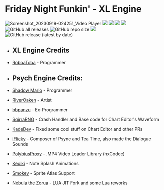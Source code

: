 # Friday Night Funkin' - XL Engine

![Screenshot_20230919-024251_Video Player](https://github.com/Aboba1001/Aboba1001/assets/112294807/f600949c-2cbb-42d6-88d6-759bcf36ca04)
![](https://img.shields.io/github/issues/Aboba1001/XL-Engine) ![](https://img.shields.io/github/forks/Aboba1001/XL-Engine) ![](https://img.shields.io/github/stars/Aboba1001/XL-Engine) ![](https://img.shields.io/github/license/Aboba1001/XL-Engine) ![GitHub all releases](https://img.shields.io/github/downloads/Aboba1001/XL-Engine) ![GitHub repo size](https://img.shields.io/github/repo-size/Aboba1001/XL-Engine) ![](https://img.shields.io/github/contributors/Aboba1001/XL-Engine) ![GitHub release (latest by date)](https://img.shields.io/github/downloads/Aboba1001/XL-Engine/latest/total)

* ## XL Engine Credits
* [RoboaToba](https://youtube.com/@RoboaToba) - Programmer

* ## Psych Engine Credits: 
 * [Shadow Mario](https://twitter.com/Shadow_Mario_) - Programmer 
 * [RiverOaken](https://twitter.com/RiverOaken) - Artist 
 * [bbpanzu](https://twitter.com/bbsub3) - Ex-Programmer 
 * [SqirraRNG](https://twitter.com/gedehari) - Crash Handler and Base code for Chart Editor's Waveform 
 * [KadeDev](https://twitter.com/kade0912) - Fixed some cool stuff on Chart Editor and other PRs 
 * [iFlicky](https://twitter.com/flicky_i) - Composer of Psync and Tea Time, also made the Dialogue Sounds 
 * [PolybiusProxy](https://twitter.com/polybiusproxy) - .MP4 Video Loader Library (hxCodec) 
 * [Keoiki](https://twitter.com/Keoiki_) - Note Splash Animations 
 * [Smokey](https://twitter.com/Smokey_5_) - Sprite Atlas Support 
 * [Nebula the Zorua](https://twitter.com/Nebula_Zorua) - LUA JIT Fork and some Lua reworks
